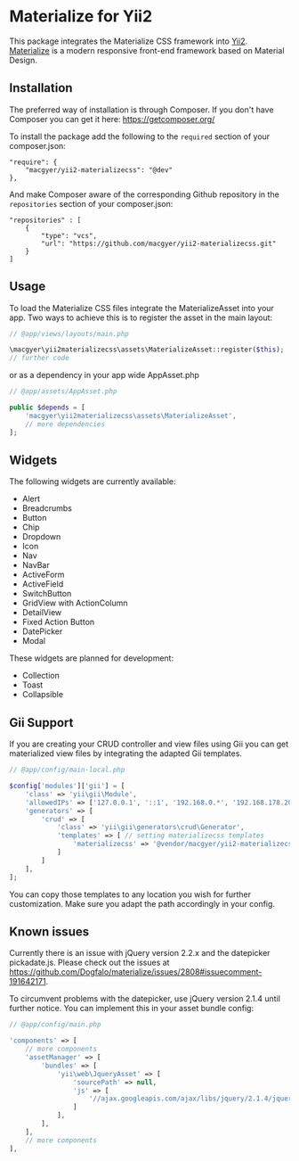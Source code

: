 # Materialize for Yii2

This package integrates the Materialize CSS framework into [Yii2](http://www.yiiframework.com/).
[Materialize](http://materializecss.com/) is a modern responsive front-end framework based on Material Design.

## Installation

The preferred way of installation is through Composer.
If you don't have Composer you can get it here: https://getcomposer.org/

To install the package add the following to the ```required``` section of your composer.json:
```
"require": {
    "macgyer/yii2-materializecss": "@dev"
},
```

And make Composer aware of the corresponding Github repository in the ```repositories``` section of your composer.json:
```
"repositories" : [
    {
        "type": "vcs",
        "url": "https://github.com/macgyer/yii2-materializecss.git"
    }
]
```

## Usage

To load the Materialize CSS files integrate the MaterializeAsset into your app.
Two ways to achieve this is to register the asset in the main layout:

```php
// @app/views/layouts/main.php

\macgyer\yii2materializecss\assets\MaterializeAsset::register($this);
// further code
```

or as a dependency in your app wide AppAsset.php

```php
// @app/assets/AppAsset.php

public $depends = [
    'macgyer\yii2materializecss\assets\MaterializeAsset',
    // more dependencies
];
```

## Widgets

The following widgets are currently available:

* Alert
* Breadcrumbs
* Button
* Chip
* Dropdown
* Icon
* Nav
* NavBar
* ActiveForm
* ActiveField
* SwitchButton
* GridView with ActionColumn
* DetailView
* Fixed Action Button
* DatePicker
* Modal

These widgets are planned for development:

* Collection
* Toast
* Collapsible

## Gii Support

If you are creating your CRUD controller and view files using Gii you can get materialized view files by integrating the adapted Gii templates.

```php
// @app/config/main-local.php

$config['modules']['gii'] = [
    'class' => 'yii\gii\Module',      
    'allowedIPs' => ['127.0.0.1', '::1', '192.168.0.*', '192.168.178.20'],  
    'generators' => [
        'crud' => [
            'class' => 'yii\gii\generators\crud\Generator',
            'templates' => [ // setting materializecss templates
                'materializecss' => '@vendor/macgyer/yii2-materializecss/src/gii-templates/generators/crud/materializecss', 
            ]
        ]
    ],
];
```

You can copy those templates to any location you wish for further customization. Make sure you adapt the path accordingly in your config.

## Known issues

Currently there is an issue with jQuery version 2.2.x and the datepicker pickadate.js.
Please check out the issues at https://github.com/Dogfalo/materialize/issues/2808#issuecomment-191642171.

To circumvent problems with the datepicker, use jQuery version 2.1.4 until further notice.
You can implement this in your asset bundle config:

```php
// @app/config/main.php

'components' => [
    // more components
    'assetManager' => [
        'bundles' => [
            'yii\web\JqueryAsset' => [
                'sourcePath' => null,
                'js' => [
                    '//ajax.googleapis.com/ajax/libs/jquery/2.1.4/jquery.min.js',
                ]
            ],
        ],
    ],
    // more components
],
```